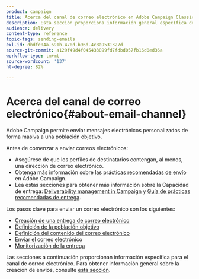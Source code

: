 ```yaml
---
product: campaign
title: Acerca del canal de correo electrónico en Adobe Campaign Classic
description: Esta sección proporciona información general específica del canal de correo electrónico en Adobe Campaign Classic.
audience: delivery
content-type: reference
topic-tags: sending-emails
exl-id: dbdfc04a-691b-470d-b96d-4c8a9531327d
source-git-commit: a129f49d4f045433899fd7fdbd057fb16d0ed36a
workflow-type: tm+mt
source-wordcount: '137'
ht-degree: 82%

---
```


# Acerca del canal de correo electrónico{#about-email-channel}

Adobe Campaign permite enviar mensajes electrónicos personalizados de forma masiva a una población objetivo.

Antes de comenzar a enviar correos electrónicos:

* Asegúrese de que los perfiles de destinatarios contengan, al menos, una dirección de correo electrónico.
* Obtenga más información sobre las [prácticas recomendadas de envío](delivery-best-practices.md) en Adobe Campaign.
* Lea estas secciones para obtener más información sobre la Capacidad de entrega: [Deliverability management in Campaign](about-deliverability.md) y [Guía de prácticas recomendadas de entrega](https://experienceleague.adobe.com/docs/deliverability-learn/deliverability-best-practice-guide/introduction.html?lang=es).

Los pasos clave para enviar un correo electrónico son los siguientes:

* [Creación de una entrega de correo electrónico](creating-an-email-delivery.md)
* [Definición de la población objetivo](steps-defining-the-target-population.md)
* [Definición del contenido del correo electrónico](defining-the-email-content.md)
* [Enviar el correo electrónico](sending-messages.md)
* [Monitorización de la entrega](about-delivery-monitoring.md)

Las secciones a continuación proporcionan información específica para el canal de correo electrónico. Para obtener información general sobre la creación de envíos, consulte [esta sección](steps-about-delivery-creation-steps.md).
